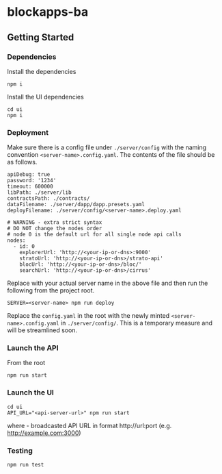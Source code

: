 # blockapps-ba

## Getting Started

### Dependencies

Install the dependencies

```
npm i
```

Install the UI dependencies

```
cd ui
npm i
```

### Deployment

Make sure there is a config file under `./server/config` with the naming convention `<server-name>.config.yaml`. The contents of the file should be as follows.

```
apiDebug: true
password: '1234'
timeout: 600000
libPath: ./server/lib
contractsPath: ./contracts/
dataFilename: ./server/dapp/dapp.presets.yaml
deployFilename: ./server/config/<server-name>.deploy.yaml

# WARNING - extra strict syntax
# DO NOT change the nodes order
# node 0 is the default url for all single node api calls
nodes:
  - id: 0
    explorerUrl: 'http://<your-ip-or-dns>:9000'
    stratoUrl: 'http://<your-ip-or-dns>/strato-api'
    blocUrl: 'http://<your-ip-or-dns>/bloc/'
    searchUrl: 'http://<your-ip-or-dns>/cirrus'
```

Replace <server-name> with your actual server name in the above file and then run the following from the project root.

```
SERVER=<server-name> npm run deploy
```

Replace the `config.yaml` in the root with the newly minted `<server-name>.config.yaml` in `./server/config/`. This is a temporary measure and will be streamlined soon.

### Launch the API

From the root

```
npm run start
```

### Launch the UI

```
cd ui
API_URL="<api-server-url>" npm run start
```
where <api-server-url> - broadcasted API URL in format http://url:port (e.g. http://example.com:3000)

### Testing

```
npm run test
```
